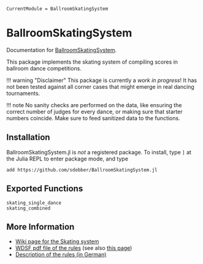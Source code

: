 ```@meta
CurrentModule = BallroomSkatingSystem
```

# BallroomSkatingSystem

Documentation for [BallroomSkatingSystem](https://github.com/sdobber/BallroomSkatingSystem.jl).

This package implements the skating system of compiling scores in ballroom dance competitions. 


!!! warning "Disclaimer"
    This package is currently a *work in progress*! It has not been tested against all corner cases that might emerge in real dancing tournaments. 

!!! note
    No sanity checks are performed on the data, like ensuring the correct number of judges for every dance, or making sure that starter numbers coincide. Make sure to feed sanitized data to the functions.


## Installation

BallroomSkatingSystem.jl is *not* a registered package. To install, type `]` at the Julia REPL to enter package mode, and type
```
add https://github.com/sdobber/BallroomSkatingSystem.jl
```


## Exported Functions

```@docs
skating_single_dance
skating_combined 
```


## More Information

* [Wiki page for the Skating system](https://en.wikipedia.org/wiki/Skating_system)
* [WDSF pdf file of the rules](https://www.worlddancesport.org/Document/99473179446/The_Skating_System.pdf) (see also [this page](https://www.worlddancesport.org/Rule/Competition/General/Judging_Systems))
* [Description of the rules (in German)](https://tso.turnierprotokoll.de/tso_anh2.htm)
